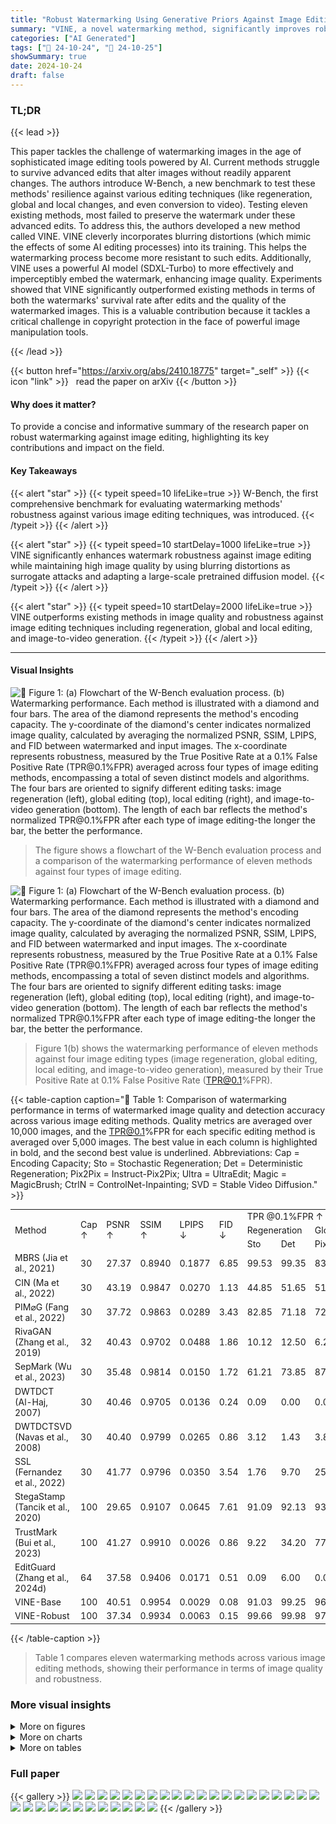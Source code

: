```yaml
---
title: "Robust Watermarking Using Generative Priors Against Image Editing: From Benchmarking to Advances"
summary: "VINE, a novel watermarking method, significantly improves robustness against image editing by leveraging blurring distortions and a pretrained diffusion model for imperceptible embedding."
categories: ["AI Generated"]
tags: ["🔖 24-10-24", "🤗 24-10-25"]
showSummary: true
date: 2024-10-24
draft: false
---
```


### TL;DR


{{< lead >}}

This paper tackles the challenge of watermarking images in the age of sophisticated image editing tools powered by AI.  Current methods struggle to survive advanced edits that alter images without readily apparent changes.  The authors introduce W-Bench, a new benchmark to test these methods' resilience against various editing techniques (like regeneration, global and local changes, and even conversion to video).  Testing eleven existing methods, most failed to preserve the watermark under these advanced edits.  To address this, the authors developed a new method called VINE. VINE cleverly incorporates blurring distortions (which mimic the effects of some AI editing processes) into its training.  This helps the watermarking process become more resistant to such edits.  Additionally, VINE uses a powerful AI model (SDXL-Turbo) to more effectively and imperceptibly embed the watermark, enhancing image quality.  Experiments showed that VINE significantly outperformed existing methods in terms of both the watermarks' survival rate after edits and the quality of the watermarked images.  This is a valuable contribution because it tackles a critical challenge in copyright protection in the face of powerful image manipulation tools.

{{< /lead >}}


{{< button href="https://arxiv.org/abs/2410.18775" target="_self" >}}
{{< icon "link" >}} &nbsp; read the paper on arXiv
{{< /button >}}

#### Why does it matter?
To provide a concise and informative summary of the research paper on robust watermarking against image editing, highlighting its key contributions and impact on the field.
#### Key Takeaways

{{< alert "star" >}}
{{< typeit speed=10 lifeLike=true >}} W-Bench, the first comprehensive benchmark for evaluating watermarking methods' robustness against various image editing techniques, was introduced. {{< /typeit >}}
{{< /alert >}}

{{< alert "star" >}}
{{< typeit speed=10 startDelay=1000 lifeLike=true >}} VINE significantly enhances watermark robustness against image editing while maintaining high image quality by using blurring distortions as surrogate attacks and adapting a large-scale pretrained diffusion model. {{< /typeit >}}
{{< /alert >}}

{{< alert "star" >}}
{{< typeit speed=10 startDelay=2000 lifeLike=true >}} VINE outperforms existing methods in image quality and robustness against image editing techniques including regeneration, global and local editing, and image-to-video generation. {{< /typeit >}}
{{< /alert >}}

------
#### Visual Insights



![](figures/figures_2_0.png "🔼 Figure 1: (a) Flowchart of the W-Bench evaluation process. (b) Watermarking performance. Each method is illustrated with a diamond and four bars. The area of the diamond represents the method's encoding capacity. The y-coordinate of the diamond's center indicates normalized image quality, calculated by averaging the normalized PSNR, SSIM, LPIPS, and FID between watermarked and input images. The x-coordinate represents robustness, measured by the True Positive Rate at a 0.1% False Positive Rate (TPR@0.1%FPR) averaged across four types of image editing methods, encompassing a total of seven distinct models and algorithms. The four bars are oriented to signify different editing tasks: image regeneration (left), global editing (top), local editing (right), and image-to-video generation (bottom). The length of each bar reflects the method's normalized TPR@0.1%FPR after each type of image editing-the longer the bar, the better the performance.")

> The figure shows a flowchart of the W-Bench evaluation process and a comparison of the watermarking performance of eleven methods against four types of image editing.





![](charts/charts_2_0.png "🔼 Figure 1: (a) Flowchart of the W-Bench evaluation process. (b) Watermarking performance. Each method is illustrated with a diamond and four bars. The area of the diamond represents the method's encoding capacity. The y-coordinate of the diamond's center indicates normalized image quality, calculated by averaging the normalized PSNR, SSIM, LPIPS, and FID between watermarked and input images. The x-coordinate represents robustness, measured by the True Positive Rate at a 0.1% False Positive Rate (TPR@0.1%FPR) averaged across four types of image editing methods, encompassing a total of seven distinct models and algorithms. The four bars are oriented to signify different editing tasks: image regeneration (left), global editing (top), local editing (right), and image-to-video generation (bottom). The length of each bar reflects the method's normalized TPR@0.1%FPR after each type of image editing-the longer the bar, the better the performance.")

> Figure 1(b) shows the watermarking performance of eleven methods against four image editing types (image regeneration, global editing, local editing, and image-to-video generation), measured by their True Positive Rate at 0.1% False Positive Rate (TPR@0.1%FPR).





{{< table-caption caption="🔽 Table 1: Comparison of watermarking performance in terms of watermarked image quality and detection accuracy across various image editing methods. Quality metrics are averaged over 10,000 images, and the TPR@0.1%FPR for each specific editing method is averaged over 5,000 images. The best value in each column is highlighted in bold, and the second best value is underlined. Abbreviations: Cap = Encoding Capacity; Sto = Stochastic Regeneration; Det = Deterministic Regeneration; Pix2Pix = Instruct-Pix2Pix; Ultra = UltraEdit; Magic = MagicBrush; CtrlN = ControlNet-Inpainting; SVD = Stable Video Diffusion." >}}
<br><table id='2' style='font-size:14px'><tr><td rowspan="3">Method</td><td rowspan="3">Cap ↑</td><td rowspan="3">PSNR ↑</td><td rowspan="3">SSIM ↑</td><td rowspan="3">LPIPS ↓</td><td rowspan="3">FID ↓</td><td colspan="8">TPR @0.1%FPR ↑ (%) (averaged over all difficulty levels)</td></tr><tr><td colspan="2">Regeneration</td><td colspan="3">Global Editing</td><td colspan="2">Local Editing</td><td>I2V</td></tr><tr><td>Sto</td><td>Det</td><td>Pix2Pix</td><td>Ultra</td><td>Magic</td><td>Ultra</td><td>CtrlN</td><td>SVD</td></tr><tr><td>MBRS (Jia et al., 2021)</td><td>30</td><td>27.37</td><td>0.8940</td><td>0.1877</td><td>6.85</td><td>99.53</td><td>99.35</td><td>83.50</td><td>7.50</td><td>88.54</td><td>99.60</td><td>89.16</td><td>13.55</td></tr><tr><td>CIN (Ma et al., 2022)</td><td>30</td><td>43.19</td><td>0.9847</td><td>0.0270</td><td>1.13</td><td>44.85</td><td>51.65</td><td>51.40</td><td>17.00</td><td>68.38</td><td>51.28</td><td>66.04</td><td>2.93</td></tr><tr><td>PIM⌀G (Fang et al., 2022)</td><td>30</td><td>37.72</td><td>0.9863</td><td>0.0289</td><td>3.43</td><td>82.85</td><td>71.18</td><td>72.78</td><td>40.14</td><td>81.88</td><td>74.30</td><td>64.22</td><td>14.33</td></tr><tr><td>RivaGAN (Zhang et al., 2019)</td><td>32</td><td>40.43</td><td>0.9702</td><td>0.0488</td><td>1.86</td><td>10.12</td><td>12.50</td><td>6.22</td><td>4.14</td><td>33.96</td><td>34.28</td><td>56.92</td><td>3.15</td></tr><tr><td>SepMark (Wu et al., 2023)</td><td>30</td><td>35.48</td><td>0.9814</td><td>0.0150</td><td>1.72</td><td>61.21</td><td>73.85</td><td>87.74</td><td>51.84</td><td>82.58</td><td>92.94</td><td>97.14</td><td>8.81</td></tr><tr><td>DWTDCT (Al-Haj, 2007)</td><td>30</td><td>40.46</td><td>0.9705</td><td>0.0136</td><td>0.24</td><td>0.09</td><td>0.00</td><td>0.04</td><td>0.06</td><td>0.04</td><td>0.32</td><td>0.56</td><td>0.01</td></tr><tr><td>DWTDCTSVD (Navas et al., 2008)</td><td>30</td><td>40.40</td><td>0.9799</td><td>0.0265</td><td>0.86</td><td>3.12</td><td>1.43</td><td>3.82</td><td>4.02</td><td>30.84</td><td>24.56</td><td>50.04</td><td>0.76</td></tr><tr><td>SSL (Fernandez et al., 2022)</td><td>30</td><td>41.77</td><td>0.9796</td><td>0.0350</td><td>3.54</td><td>1.76</td><td>9.70</td><td>25.06</td><td>10.58</td><td>50.10</td><td>25.28</td><td>31.46</td><td>3.65</td></tr><tr><td>StegaStamp (Tancik et al., 2020)</td><td>100</td><td>29.65</td><td>0.9107</td><td>0.0645</td><td>7.61</td><td>91.09</td><td>92.13</td><td>93.72</td><td>51.24</td><td>91.18</td><td>98.84</td><td>99.06</td><td>30.85</td></tr><tr><td>TrustMark (Bui et al., 2023)</td><td>100</td><td>41.27</td><td>0.9910</td><td>0.0026</td><td>0.86</td><td>9.22</td><td>34.20</td><td>77.72</td><td>43.48</td><td>85.90</td><td>76.62</td><td>59.78</td><td>39.60</td></tr><tr><td>EditGuard (Zhang et al., 2024d)</td><td>64</td><td>37.58</td><td>0.9406</td><td>0.0171</td><td>0.51</td><td>0.09</td><td>6.00</td><td>0.06</td><td>1.16</td><td>0.24</td><td>0.18</td><td>2.66</td><td>0.18</td></tr><tr><td>VINE-Base</td><td>100</td><td>40.51</td><td>0.9954</td><td>0.0029</td><td>0.08</td><td>91.03</td><td>99.25</td><td>96.30</td><td>80.90</td><td>89.29</td><td>99.60</td><td>89.68</td><td>25.44</td></tr><tr><td>VINE-Robust</td><td>100</td><td>37.34</td><td>0.9934</td><td>0.0063</td><td>0.15</td><td>99.66</td><td>99.98</td><td>97.46</td><td>86.86</td><td>94.58</td><td>99.96</td><td>93.04</td><td>36.33</td></tr></table>{{< /table-caption >}}

> Table 1 compares eleven watermarking methods across various image editing methods, showing their performance in terms of image quality and robustness.



### More visual insights

<details>
<summary>More on figures
</summary>


![](figures/figures_4_0.png "🔼 Figure 2: Process for analyzing the impact of image editing on an image's frequency spectrum. In this example, the editing model Instruct-Pix2Pix, denoted as ∈(·), is employed. The function F(·) represents the Fourier transform, and we visualize its magnitude on a logarithmic scale.")

> The figure illustrates how image editing affects the frequency spectrum of an image, showing that Instruct-Pix2Pix primarily removes high-frequency components while preserving low-frequency content.


![](figures/figures_6_0.png "🔼 Figure 4: The overall framework of our method, VINE. We utilize the pretrained one-step text-to-image model SDXL-Turbo as the watermark encoder. A condition adaptor is incorporated to fuse the watermark with the image before passing the information to the VAE encoder. Zero-convolution layers (Zhang et al., 2023) and skip connections are added for better perceptual similarity. For decoding the watermark, we employ ConvNeXt-B (Liu et al., 2022b) as the decoder, with an additional fully connected layer to output a 100-bit watermark. Throughout the entire training process, the SDXL-Turbo text prompt is set to null prompt. Figure 9 shows the condition adaptor architecture.")

> The figure illustrates the architecture of the proposed VINE watermarking method, highlighting the use of SDXL-Turbo, a condition adaptor, zero-convolution layers, skip connections, and ConvNeXt-B.


![](figures/figures_9_0.png "🔼 Figure 1: (a) Flowchart of the W-Bench evaluation process. (b) Watermarking performance. Each method is illustrated with a diamond and four bars. The area of the diamond represents the method's encoding capacity. The y-coordinate of the diamond's center indicates normalized image quality, calculated by averaging the normalized PSNR, SSIM, LPIPS, and FID between watermarked and input images. The x-coordinate represents robustness, measured by the True Positive Rate at a 0.1% False Positive Rate (TPR@0.1%FPR) averaged across four types of image editing methods, encompassing a total of seven distinct models and algorithms. The four bars are oriented to signify different editing tasks: image regeneration (left), global editing (top), local editing (right), and image-to-video generation (bottom). The length of each bar reflects the method's normalized TPR@0.1%FPR after each type of image editing-the longer the bar, the better the performance.")

> The figure shows a flowchart of the W-Bench evaluation process and a comparison of the watermarking performance of eleven methods against four types of image editing.


![](figures/figures_25_0.png "🔼 Figure 1: (a) Flowchart of the W-Bench evaluation process. (b) Watermarking performance. Each method is illustrated with a diamond and four bars. The area of the diamond represents the method's encoding capacity. The y-coordinate of the diamond's center indicates normalized image quality, calculated by averaging the normalized PSNR, SSIM, LPIPS, and FID between watermarked and input images. The x-coordinate represents robustness, measured by the True Positive Rate at a 0.1% False Positive Rate (TPR@0.1%FPR) averaged across four types of image editing methods, encompassing a total of seven distinct models and algorithms. The four bars are oriented to signify different editing tasks: image regeneration (left), global editing (top), local editing (right), and image-to-video generation (bottom). The length of each bar reflects the method's normalized TPR@0.1%FPR after each type of image editing-the longer the bar, the better the performance.")

> Figure 1 shows the flowchart of the W-Bench evaluation process and a comparison of the watermarking performance of eleven methods across four types of image editing tasks.


![](figures/figures_27_0.png "🔼 Figure 1: (a) Flowchart of the W-Bench evaluation process. (b) Watermarking performance. Each method is illustrated with a diamond and four bars. The area of the diamond represents the method's encoding capacity. The y-coordinate of the diamond's center indicates normalized image quality, calculated by averaging the normalized PSNR, SSIM, LPIPS, and FID between watermarked and input images. The x-coordinate represents robustness, measured by the True Positive Rate at a 0.1% False Positive Rate (TPR@0.1%FPR) averaged across four types of image editing methods, encompassing a total of seven distinct models and algorithms. The four bars are oriented to signify different editing tasks: image regeneration (left), global editing (top), local editing (right), and image-to-video generation (bottom). The length of each bar reflects the method's normalized TPR@0.1%FPR after each type of image editing-the longer the bar, the better the performance.")

> Figure 1 shows a flowchart of the W-Bench evaluation process and a comparison of the watermarking performance of eleven methods across four types of image editing, showing robustness and image quality.


![](figures/figures_28_0.png "🔼 Figure 1: (a) Flowchart of the W-Bench evaluation process. (b) Watermarking performance. Each method is illustrated with a diamond and four bars. The area of the diamond represents the method's encoding capacity. The y-coordinate of the diamond's center indicates normalized image quality, calculated by averaging the normalized PSNR, SSIM, LPIPS, and FID between watermarked and input images. The x-coordinate represents robustness, measured by the True Positive Rate at a 0.1% False Positive Rate (TPR@0.1%FPR) averaged across four types of image editing methods, encompassing a total of seven distinct models and algorithms. The four bars are oriented to signify different editing tasks: image regeneration (left), global editing (top), local editing (right), and image-to-video generation (bottom). The length of each bar reflects the method's normalized TPR@0.1%FPR after each type of image editing-the longer the bar, the better the performance.")

> Figure 1 shows a flowchart of the W-Bench evaluation process and a comparison of the watermarking performance of eleven methods against four types of image editing.


![](figures/figures_29_0.png "🔼 Figure 1: (a) Flowchart of the W-Bench evaluation process. (b) Watermarking performance. Each method is illustrated with a diamond and four bars. The area of the diamond represents the method's encoding capacity. The y-coordinate of the diamond's center indicates normalized image quality, calculated by averaging the normalized PSNR, SSIM, LPIPS, and FID between watermarked and input images. The x-coordinate represents robustness, measured by the True Positive Rate at a 0.1% False Positive Rate (TPR@0.1%FPR) averaged across four types of image editing methods, encompassing a total of seven distinct models and algorithms. The four bars are oriented to signify different editing tasks: image regeneration (left), global editing (top), local editing (right), and image-to-video generation (bottom). The length of each bar reflects the method's normalized TPR@0.1%FPR after each type of image editing-the longer the bar, the better the performance.")

> Figure 1 shows a flowchart of the W-Bench evaluation process and a comparison of the watermarking performance of eleven methods against four types of image editing.


![](figures/figures_32_0.png "🔼 Figure 1: (a) Flowchart of the W-Bench evaluation process. (b) Watermarking performance. Each method is illustrated with a diamond and four bars. The area of the diamond represents the method's encoding capacity. The y-coordinate of the diamond's center indicates normalized image quality, calculated by averaging the normalized PSNR, SSIM, LPIPS, and FID between watermarked and input images. The x-coordinate represents robustness, measured by the True Positive Rate at a 0.1% False Positive Rate (TPR@0.1%FPR) averaged across four types of image editing methods, encompassing a total of seven distinct models and algorithms. The four bars are oriented to signify different editing tasks: image regeneration (left), global editing (top), local editing (right), and image-to-video generation (bottom). The length of each bar reflects the method's normalized TPR@0.1%FPR after each type of image editing-the longer the bar, the better the performance.")

> The figure shows a flowchart of the W-Bench evaluation process and a comparison of the watermarking performance of eleven methods against four types of image editing.


</details>



<details>
<summary>More on charts
</summary>


![](charts/charts_5_0.png "🔼 Figure 3: Impact of various image editing techniques and distortions on the frequency spectra of images. Results are averaged over 1,000 images. Image editing methods tend to remove frequency patterns in the mid- and high-frequency bands, while low-frequency patterns remain largely unaffected. This trend is also observed with blurring distortions such as pixelation and defocus blur. In contrast, commonly used distortions like JPEG compression and saturation do not exhibit similar behavior in the frequency domain. The analysis of SVD is not included, as it removes all patterns, rendering them invisible to the human eye.")

> The chart visualizes the impact of image editing techniques and distortions on the frequency spectra of images, showing that image editing predominantly removes high-frequency patterns while low-frequency patterns remain relatively unaffected.


![](charts/charts_20_0.png "🔼 Figure 1: (a) Flowchart of the W-Bench evaluation process. (b) Watermarking performance. Each method is illustrated with a diamond and four bars. The area of the diamond represents the method's encoding capacity. The y-coordinate of the diamond's center indicates normalized image quality, calculated by averaging the normalized PSNR, SSIM, LPIPS, and FID between watermarked and input images. The x-coordinate represents robustness, measured by the True Positive Rate at a 0.1% False Positive Rate (TPR@0.1%FPR) averaged across four types of image editing methods, encompassing a total of seven distinct models and algorithms. The four bars are oriented to signify different editing tasks: image regeneration (left), global editing (top), local editing (right), and image-to-video generation (bottom). The length of each bar reflects the method's normalized TPR@0.1%FPR after each type of image editing—the longer the bar, the better the performance.")

> The chart shows a comparison of eleven watermarking methods based on their encoding capacity, image quality, and robustness against four types of image editing techniques.


![](charts/charts_22_0.png "🔼 Figure 7: Performance of watermarking methods at a resolution of 512x512 pixels under (a) Gaussian blurring, (b) brightness adjustments, (c) contrast modifications, (d) Gaussian noise, and (e) JPEG compression.")

> The chart displays the performance of eleven watermarking methods against five different image distortions at a resolution of 512x512 pixels, measured by TPR@0.1%FPR, TPR@1%FPR, bit accuracy, and AUROC.


![](charts/charts_22_1.png "🔼 Figure 7: Performance of watermarking methods at a resolution of 512x512 pixels under (a) Gaussian blurring, (b) brightness adjustments, (c) contrast modifications, (d) Gaussian noise, and (e) JPEG compression.")

> The chart displays the performance of eleven watermarking methods against five different image distortions at a resolution of 512x512 pixels, measuring true positive rate at 0.1% false positive rate (TPR@0.1%FPR), true positive rate at 1% false positive rate (TPR@1%FPR), bit accuracy, and area under the ROC curve (AUROC).


![](charts/charts_22_2.png "🔼 Figure 7: Performance of watermarking methods at a resolution of 512x512 pixels under (a) Gaussian blurring, (b) brightness adjustments, (c) contrast modifications, (d) Gaussian noise, and (e) JPEG compression.")

> The chart displays the performance of eleven watermarking methods against five types of image distortions at a resolution of 512x512 pixels, showing their robustness and quality.


![](charts/charts_22_3.png "🔼 Figure 5: The performance of watermarking methods under (a) Stochastic regeneration, (b) Global editing, and (c) Local editing. Additional results are available in Figure 16.")

> The chart displays the performance of eleven watermarking methods across various difficulty levels for stochastic image regeneration, global image editing, and local image editing, showing TPR@0.1%FPR, TPR@1%FPR, bit accuracy, and AUROC.


![](charts/charts_22_4.png "🔼 Figure 7: Performance of watermarking methods at a resolution of 512x512 pixels under (a) Gaussian blurring, (b) brightness adjustments, (c) contrast modifications, (d) Gaussian noise, and (e) JPEG compression.")

> The chart displays the performance of eleven watermarking methods against five different image distortions at a resolution of 512x512 pixels, measuring TPR@0.1%FPR, TPR@1%FPR, bit accuracy, and AUROC.


![](charts/charts_22_5.png "🔼 Figure 7: Performance of watermarking methods at a resolution of 512x512 pixels under (a) Gaussian blurring, (b) brightness adjustments, (c) contrast modifications, (d) Gaussian noise, and (e) JPEG compression.")

> The chart displays the performance of eleven watermarking methods across various image distortions at a resolution of 512x512 pixels.


![](charts/charts_22_6.png "🔼 Figure 5: The performance of watermarking methods under (a) Stochastic regeneration, (b) Global editing, and (c) Local editing. Additional results are available in Figure 16.")

> The chart displays the performance of eleven watermarking methods across various difficulty levels for stochastic image regeneration, global image editing, and local image editing, showing their true positive rates at 0.1% false positive rate.


![](charts/charts_22_7.png "🔼 Figure 5: The performance of watermarking methods under (a) Stochastic regeneration, (b) Global editing, and (c) Local editing. Additional results are available in Figure 16.")

> The chart displays the performance of eleven watermarking methods across various difficulty levels of three image editing techniques: stochastic regeneration, global editing, and local editing.


![](charts/charts_22_8.png "🔼 Figure 7: Performance of watermarking methods at a resolution of 512x512 pixels under (a) Gaussian blurring, (b) brightness adjustments, (c) contrast modifications, (d) Gaussian noise, and (e) JPEG compression.")

> The chart displays the performance of eleven watermarking methods against five different image distortions at a resolution of 512x512 pixels, measured by TPR@0.1%FPR, TPR@1%FPR, bit accuracy, and AUROC.


![](charts/charts_22_9.png "🔼 Figure 5: The performance of watermarking methods under (a) Stochastic regeneration, (b) Global editing, and (c) Local editing. Additional results are available in Figure 16.")

> The chart displays the performance of eleven watermarking methods across various difficulty levels for three types of image editing: stochastic regeneration, global editing, and local editing.


![](charts/charts_22_10.png "🔼 Figure 3: Impact of various image editing techniques and distortions on the frequency spectra of images. Results are averaged over 1,000 images. Image editing methods tend to remove frequency patterns in the mid- and high-frequency bands, while low-frequency patterns remain largely unaffected. This trend is also observed with blurring distortions such as pixelation and defocus blur. In contrast, commonly used distortions like JPEG compression and saturation do not exhibit similar behavior in the frequency domain. The analysis of SVD is not included, as it removes all patterns, rendering them invisible to the human eye.")

> The chart illustrates how different image editing techniques and distortions affect the frequency components of images, revealing that image editing primarily removes high-frequency information while leaving low frequencies relatively unchanged.


![](charts/charts_22_11.png "🔼 Figure 1: (a) Flowchart of the W-Bench evaluation process. (b) Watermarking performance. Each method is illustrated with a diamond and four bars. The area of the diamond represents the method's encoding capacity. The y-coordinate of the diamond's center indicates normalized image quality, calculated by averaging the normalized PSNR, SSIM, LPIPS, and FID between watermarked and input images. The x-coordinate represents robustness, measured by the True Positive Rate at a 0.1% False Positive Rate (TPR@0.1%FPR) averaged across four types of image editing methods, encompassing a total of seven distinct models and algorithms. The four bars are oriented to signify different editing tasks: image regeneration (left), global editing (top), local editing (right), and image-to-video generation (bottom). The length of each bar reflects the method's normalized TPR@0.1%FPR after each type of image editing-the longer the bar, the better the performance.")

> Figure 1(b) shows a comparison of eleven watermarking methods' performance across four image editing tasks (image regeneration, global editing, local editing, and image-to-video generation), measured by TPR@0.1%FPR, image quality, and encoding capacity.


![](charts/charts_22_12.png "🔼 Figure 7: Performance of watermarking methods at a resolution of 512x512 pixels under (a) Gaussian blurring, (b) brightness adjustments, (c) contrast modifications, (d) Gaussian noise, and (e) JPEG compression.")

> The chart displays the performance of eleven watermarking methods against five types of image distortions at a resolution of 512x512 pixels, showing the True Positive Rate at 0.1% False Positive Rate (TPR@0.1%FPR), TPR@1%FPR, bit accuracy, and AUROC across various levels of distortion.


![](charts/charts_22_13.png "🔼 Figure 7: Performance of watermarking methods at a resolution of 512x512 pixels under (a) Gaussian blurring, (b) brightness adjustments, (c) contrast modifications, (d) Gaussian noise, and (e) JPEG compression.")

> The chart displays the performance of eleven watermarking methods across various image distortions at a resolution of 512x512 pixels, evaluating their robustness against Gaussian blurring, brightness adjustments, contrast modifications, Gaussian noise, and JPEG compression.


![](charts/charts_22_14.png "🔼 Figure 7: Performance of watermarking methods at a resolution of 512x512 pixels under (a) Gaussian blurring, (b) brightness adjustments, (c) contrast modifications, (d) Gaussian noise, and (e) JPEG compression.")

> The chart displays the performance of different watermarking methods against various image distortions at a resolution of 512x512 pixels, showing their robustness to Gaussian blurring, brightness adjustments, contrast modifications, Gaussian noise, and JPEG compression.


![](charts/charts_22_15.png "🔼 Figure 7: Performance of watermarking methods at a resolution of 512x512 pixels under (a) Gaussian blurring, (b) brightness adjustments, (c) contrast modifications, (d) Gaussian noise, and (e) JPEG compression.")

> The chart displays the performance of eleven watermarking methods against various image distortions at a resolution of 512x512 pixels.


![](charts/charts_22_16.png "🔼 Figure 5: The performance of watermarking methods under (a) Stochastic regeneration, (b) Global editing, and (c) Local editing. Additional results are available in Figure 16.")

> The chart displays the performance of eleven watermarking methods across various difficulty levels for stochastic regeneration, global editing, and local editing, showing TPR@0.1%FPR, TPR@1%FPR, bit accuracy, and AUROC.


![](charts/charts_22_17.png "🔼 Figure 5: The performance of watermarking methods under (a) Stochastic regeneration, (b) Global editing, and (c) Local editing. Additional results are available in Figure 16.")

> The chart displays the performance of eleven watermarking methods across various difficulty levels for stochastic image regeneration, global image editing, and local image editing.


![](charts/charts_22_18.png "🔼 Figure 7: Performance of watermarking methods at a resolution of 512x512 pixels under (a) Gaussian blurring, (b) brightness adjustments, (c) contrast modifications, (d) Gaussian noise, and (e) JPEG compression.")

> The chart displays the performance of eleven watermarking methods against various image distortions at a resolution of 512x512 pixels.


![](charts/charts_23_0.png "🔼 Figure 1: (a) Flowchart of the W-Bench evaluation process. (b) Watermarking performance. Each method is illustrated with a diamond and four bars. The area of the diamond represents the method's encoding capacity. The y-coordinate of the diamond's center indicates normalized image quality, calculated by averaging the normalized PSNR, SSIM, LPIPS, and FID between watermarked and input images. The x-coordinate represents robustness, measured by the True Positive Rate at a 0.1% False Positive Rate (TPR@0.1%FPR) averaged across four types of image editing methods, encompassing a total of seven distinct models and algorithms. The four bars are oriented to signify different editing tasks: image regeneration (left), global editing (top), local editing (right), and image-to-video generation (bottom). The length of each bar reflects the method's normalized TPR@0.1%FPR after each type of image editing-the longer the bar, the better the performance.")

> The chart displays the performance of eleven watermarking methods against various image editing techniques, showing robustness and image quality.


![](charts/charts_24_0.png "🔼 Figure 1: (a) Flowchart of the W-Bench evaluation process. (b) Watermarking performance. Each method is illustrated with a diamond and four bars. The area of the diamond represents the method's encoding capacity. The y-coordinate of the diamond's center indicates normalized image quality, calculated by averaging the normalized PSNR, SSIM, LPIPS, and FID between watermarked and input images. The x-coordinate represents robustness, measured by the True Positive Rate at a 0.1% False Positive Rate (TPR@0.1%FPR) averaged across four types of image editing methods, encompassing a total of seven distinct models and algorithms. The four bars are oriented to signify different editing tasks: image regeneration (left), global editing (top), local editing (right), and image-to-video generation (bottom). The length of each bar reflects the method's normalized TPR@0.1%FPR after each type of image editing—the longer the bar, the better the performance.")

> The chart displays a comparison of eleven watermarking methods' performance across four types of image editing, showing robustness and image quality.


![](charts/charts_25_0.png "🔼 Figure 1: (a) Flowchart of the W-Bench evaluation process. (b) Watermarking performance. Each method is illustrated with a diamond and four bars. The area of the diamond represents the method's encoding capacity. The y-coordinate of the diamond's center indicates normalized image quality, calculated by averaging the normalized PSNR, SSIM, LPIPS, and FID between watermarked and input images. The x-coordinate represents robustness, measured by the True Positive Rate at a 0.1% False Positive Rate (TPR@0.1%FPR) averaged across four types of image editing methods, encompassing a total of seven distinct models and algorithms. The four bars are oriented to signify different editing tasks: image regeneration (left), global editing (top), local editing (right), and image-to-video generation (bottom). The length of each bar reflects the method's normalized TPR@0.1%FPR after each type of image editing-the longer the bar, the better the performance.")

> The chart displays the performance of eleven watermarking methods against four types of image editing, showing their robustness, encoding capacity, and image quality.


</details>



<details>
<summary>More on tables
</summary>


{{< table-caption caption="🔽 Table 1: Comparison of watermarking performance in terms of watermarked image quality and detection accuracy across various image editing methods. Quality metrics are averaged over 10,000 images, and the TPR@0.1%FPR for each specific editing method is averaged over 5,000 images. The best value in each column is highlighted in bold, and the second best value is underlined. Abbreviations: Cap = Encoding Capacity; Sto = Stochastic Regeneration; Det = Deterministic Regeneration; Pix2Pix = Instruct-Pix2Pix; Ultra = UltraEdit; Magic = MagicBrush; CtrlN = ControlNet-Inpainting; SVD = Stable Video Diffusion." >}}
<br><table id='2' style='font-size:14px'><tr><td rowspan="2">Config</td><td rowspan="2">Blurring Distortions</td><td colspan="5">Watermark Encoder</td><td rowspan="2">PSNR ↑</td><td rowspan="2">SSIM ↑</td><td rowspan="2">LPIPS ↓</td><td rowspan="2">FID ↓</td><td colspan="4">TPR@0.1%FPR ↑ (%)</td></tr><tr><td>Backbone</td><td>Condition</td><td>Skip</td><td>Pretrained</td><td>Finetune</td><td>Sto</td><td>Det</td><td>Pix2Pix</td><td>Ultra</td></tr><tr><td>Config A</td><td></td><td rowspan="3">Simple UNet</td><td rowspan="3">N.A.</td><td rowspan="3">N.A.</td><td rowspan="3">N.A.</td><td>x</td><td>38.21</td><td>0.9828</td><td>0.0148</td><td>1.69</td><td>54.61</td><td>66.86</td><td>64.24</td><td>32.62</td></tr><tr><td>Config B</td><td></td><td></td><td>35.85</td><td>0.9766</td><td>0.0257</td><td>2.12</td><td>86.85</td><td>92.28</td><td>80.98</td><td>62.14</td></tr><tr><td>Config C</td><td></td><td></td><td>31.24</td><td>0.9501</td><td>0.0458</td><td>4.67</td><td>98.59</td><td>99.29</td><td>96.01</td><td>84.60</td></tr><tr><td>Config D</td><td></td><td rowspan="5"></td><td>ControlNet</td><td></td><td></td><td></td><td>32.68</td><td>0.9640</td><td>0.0298</td><td>2.87</td><td>90.82</td><td>94.89</td><td>91.86</td><td>70.69</td></tr><tr><td>Config E</td><td>SDXL-Turbo</td><td>Cond. Adaptor</td><td></td><td></td><td>36.76</td><td></td><td>0.9856</td><td>0.0102</td><td>0.53</td><td>90.86</td><td>94.78</td><td>92.88</td><td>70.68</td></tr><tr><td>Config F (VINE-B)</td><td></td><td>Cond. Adaptor</td><td></td><td></td><td></td><td>40.51</td><td>0.9954</td><td>0.0029</td><td>0.08</td><td>91.03</td><td>99.25</td><td>96.30</td><td>80.90</td></tr><tr><td>Config G (VINE-R)</td><td></td><td>Cond. Adaptor</td><td></td><td></td><td>37.34</td><td></td><td>0.9934</td><td>0.0063</td><td>0.15</td><td>99.66</td><td>99.98</td><td>97.46</td><td>86.86</td></tr><tr><td>Config H</td><td></td><td>Cond. Adaptor</td><td></td><td></td><td></td><td>35.18</td><td>0.9812</td><td>0.0137</td><td>1.03</td><td>99.67</td><td>99.92</td><td>96.13</td><td>84.66</td></tr></table>{{< /table-caption >}}

> Table 1 compares eleven watermarking methods across various image editing methods in terms of image quality and robustness, showing the trade-off between these two aspects for each method.


{{< table-caption caption="🔽 Table 1: Comparison of watermarking performance in terms of watermarked image quality and detection accuracy across various image editing methods. Quality metrics are averaged over 10,000 images, and the TPR@0.1%FPR for each specific editing method is averaged over 5,000 images. The best value in each column is highlighted in bold, and the second best value is underlined. Abbreviations: Cap = Encoding Capacity; Sto = Stochastic Regeneration; Det = Deterministic Regeneration; Pix2Pix = Instruct-Pix2Pix; Ultra = UltraEdit; Magic = MagicBrush; CtrlN = ControlNet-Inpainting; SVD = Stable Video Diffusion." >}}
<table id='1' style='font-size:16px'><tr><td>Algorithm 1 Resolution scaling</td></tr><tr><td>1: Input: Input image Xo, binary watermark w 2: Output: Watermarked image Xw 3: Model: Watermark Encoder E(.) trained on the resolution of u x v</td></tr><tr><td>4: h, w ← Size(x。) 5: x⌀ ← x。/127.5 - 1 // normalize to range [-1, 1] 6: X⌀ ← interpolate(xo, (u, v)) 7: r ← E(x'。) - x' // resi dual image 8: r ← interpolate(r', (h, w)) 9: Xw ← clamp(x。 + r, -1, 1) 10: Xw ← Xw X 127.5 + 127.5</td></tr></table>{{< /table-caption >}}

> Table 1 compares eleven watermarking methods across various image editing methods in terms of image quality and robustness, measured by TPR@0.1%FPR.


{{< table-caption caption="🔽 Table 1: Comparison of watermarking performance in terms of watermarked image quality and detection accuracy across various image editing methods. Quality metrics are averaged over 10,000 images, and the TPR@0.1%FPR for each specific editing method is averaged over 5,000 images. The best value in each column is highlighted in bold, and the second best value is underlined. Abbreviations: Cap = Encoding Capacity; Sto = Stochastic Regeneration; Det = Deterministic Regeneration; Pix2Pix = Instruct-Pix2Pix; Ultra = UltraEdit; Magic = MagicBrush; CtrlN = ControlNet-Inpainting; SVD = Stable Video Diffusion." >}}
<br><table id='3' style='font-size:14px'><tr><td>Method</td><td>Resolution</td><td>Capacity ↑</td><td>PSNR ↑</td><td>SSIM ↑</td><td>LPIPS ↓</td><td>FID ↓</td><td>TPR@0.1%FPR ↑ (%)</td></tr><tr><td>MBRS (Jia et al., 2021)</td><td>128 x 128</td><td>30</td><td>25.14</td><td>0.8348</td><td>0.0821</td><td>13.51</td><td>100.0</td></tr><tr><td>CIN (Ma et al., 2022)</td><td>128 X 128</td><td>30</td><td>41.70</td><td>0.9812</td><td>0.0011</td><td>2.20</td><td>100.0</td></tr><tr><td>PIM⌀G (Fang et al., 2022)</td><td>128 X 128</td><td>30</td><td>37.54</td><td>0.9814</td><td>0.0140</td><td>2.97</td><td>100.0</td></tr><tr><td>SepMark (Wu et al., 2023)</td><td>128 X 128</td><td>30</td><td>35.50</td><td>0.9648</td><td>0.0116</td><td>2.95</td><td>100.0</td></tr><tr><td>StegaStamp (Tancik et al., 2020)</td><td>400 X 400</td><td>100</td><td>29.33</td><td>0.8992</td><td>0.1018</td><td>8.29</td><td>100.0</td></tr><tr><td>TrustMark (Bui et al., 2023)</td><td>256 x 256</td><td>100</td><td>40.94</td><td>0.9819</td><td>0.0015</td><td>1.04</td><td>100.0</td></tr><tr><td>VINE-Base</td><td>256 X 256</td><td>100</td><td>40.22</td><td>0.9961</td><td>0.0022</td><td>0.10</td><td>100.0</td></tr><tr><td>VINE-Robust</td><td>256 X 256</td><td>100</td><td>37.07</td><td>0.9942</td><td>0.0048</td><td>0.19</td><td>100.0</td></tr></table>{{< /table-caption >}}

> Table 1 compares eleven watermarking methods across various image editing techniques in terms of image quality and detection accuracy.


{{< table-caption caption="🔽 Table 1: Comparison of watermarking performance in terms of watermarked image quality and detection accuracy across various image editing methods. Quality metrics are averaged over 10,000 images, and the TPR@0.1%FPR for each specific editing method is averaged over 5,000 images. The best value in each column is highlighted in bold, and the second best value is underlined. Abbreviations: Cap = Encoding Capacity; Sto = Stochastic Regeneration; Det = Deterministic Regeneration; Pix2Pix = Instruct-Pix2Pix; Ultra = UltraEdit; Magic = MagicBrush; CtrlN = ControlNet-Inpainting; SVD = Stable Video Diffusion." >}}
<table id='2' style='font-size:14px'><tr><td rowspan="2">Method</td><td colspan="3">Instruct-Pix2Pix</td><td colspan="3">UltraEdit</td><td colspan="3">MagicBrush</td></tr><tr><td>CLIPdir ↑</td><td>CLIPimg ↑</td><td>CLIPout ↑</td><td>CLIPdir ↑</td><td>CLIPimg ↑</td><td>CLIP, out ↑</td><td>CLIPdir ↑</td><td>CLIPimg ↑</td><td>CLIPout ↑</td></tr><tr><td>Unwatermarked Image</td><td>0.2693</td><td>0.7283</td><td>0.2732</td><td>0.3230</td><td>0.7268</td><td>0.3008</td><td>0.3025</td><td>0.7913</td><td>0.2930</td></tr><tr><td>MBRS (Jia et al., 2021)</td><td>0.2494</td><td>0.7385</td><td>0.2733</td><td>0.2919</td><td>0.6654</td><td>0.2891</td><td>0.2857</td><td>0.7816</td><td>0.2929</td></tr><tr><td>CIN (Ma et al., 2022)</td><td>0.2625</td><td>0.7232</td><td>0.2729</td><td>0.3152</td><td>0.7111</td><td>0.3010</td><td>0.2949</td><td>0.7841</td><td>0.2928</td></tr><tr><td>PIM⌀G (Fang et al., 2022)</td><td>0.2518</td><td>0.7021</td><td>0.2746</td><td>0.3010</td><td>0.6940</td><td>0.3024</td><td>0.2815</td><td>0.7662</td><td>0.2962</td></tr><tr><td>RivaGAN (Zhang et al., 2019)</td><td>0.2647</td><td>0.7317</td><td>0.2721</td><td>0.3168</td><td>0.7133</td><td>0.3003</td><td>0.3020</td><td>0.7948</td><td>0.2930</td></tr><tr><td>SepMark (Wu et al., 2023)</td><td>0.2659</td><td>0.7292</td><td>0.2743</td><td>0.3145</td><td>0.7181</td><td>0.3002</td><td>0.2975</td><td>0.7891</td><td>0.2936</td></tr><tr><td>DWTDCT (Al-Haj, 2007)</td><td>0.2644</td><td>0.7317</td><td>0.2734</td><td>0.3189</td><td>0.7250</td><td>0.3009</td><td>0.2959</td><td>0.7942</td><td>0.2934</td></tr><tr><td>DWTDCTSVD (Navas et al., 2008)</td><td>0.2581</td><td>0.7220</td><td>0.2751</td><td>0.3115</td><td>0.7118</td><td>0.3004</td><td>0.2869</td><td>0.7793</td><td>0.2939</td></tr><tr><td>SSL (Fernandez et al., 2022)</td><td>0.2583</td><td>0.7218</td><td>0.2752</td><td>0.3093</td><td>0.7065</td><td>0.3019</td><td>0.2896</td><td>0.7780</td><td>0.2944</td></tr><tr><td>StegaStamp (Tancik et al., 2020)</td><td>0.2436</td><td>0.6826</td><td>0.2697</td><td>0.2904</td><td>0.6886</td><td>0.3007</td><td>0.2663</td><td>0.7512</td><td>0.2944</td></tr><tr><td>TrustMark (Bui et al., 2023)</td><td>0.2634</td><td>0.7181</td><td>0.2729</td><td>0.3172</td><td>0.7146</td><td>0.2994</td><td>0.2943</td><td>0.7853</td><td>0.2936</td></tr><tr><td>EditGuard (Zhang et al., 2024d)</td><td>0.2722</td><td>0.7045</td><td>0.2722</td><td>0.3155</td><td>0.7170</td><td>0.3021</td><td>0.2882</td><td>0.7708</td><td>0.2940</td></tr><tr><td>VINE-Base</td><td>0.2743</td><td>0.7260</td><td>0.2743</td><td>0.3186</td><td>0.7189</td><td>0.2996</td><td>0.2977</td><td>0.7889</td><td>0.2931</td></tr><tr><td>VINE-Robust</td><td>0.2624</td><td>0.7248</td><td>0.2715</td><td>0.3176</td><td>0.7183</td><td>0.3001</td><td>0.2981</td><td>0.7953</td><td>0.2940</td></tr></table>{{< /table-caption >}}

> Table 1 compares eleven watermarking methods across four image editing techniques (image regeneration, global editing, local editing, and image-to-video generation) based on image quality and robustness metrics.


{{< table-caption caption="🔽 Table 1: Comparison of watermarking performance in terms of watermarked image quality and detection accuracy across various image editing methods. Quality metrics are averaged over 10,000 images, and the TPR@0.1%FPR for each specific editing method is averaged over 5,000 images. The best value in each column is highlighted in bold, and the second best value is underlined. Abbreviations: Cap = Encoding Capacity; Sto = Stochastic Regeneration; Det = Deterministic Regeneration; Pix2Pix = Instruct-Pix2Pix; Ultra = UltraEdit; Magic = MagicBrush; CtrlN = ControlNet-Inpainting; SVD = Stable Video Diffusion." >}}
<table id='4' style='font-size:16px'><tr><td rowspan="2">Method</td><td colspan="3">ControlNet-Inpainting</td><td colspan="3">UltraEdit</td></tr><tr><td>CLIPdir ↑</td><td>CLIPimg ↑</td><td>CLIPout ↑</td><td>CLIPdir ↑</td><td>CLIPimg ↑</td><td>CLIPout ↑</td></tr><tr><td>Unwatermarked Image</td><td>0.1983</td><td>0.7076</td><td>0.2589</td><td>0.2778</td><td>0.7519</td><td>0.2917</td></tr><tr><td>MBRS (Jia et al., 2021)</td><td>0.1846</td><td>0.7058</td><td>0.2588</td><td>0.2657</td><td>0.7175</td><td>0.2913</td></tr><tr><td>CIN (Ma et al., 2022)</td><td>0.1966</td><td>0.7042</td><td>0.2613</td><td>0.2745</td><td>0.7389</td><td>0.2922</td></tr><tr><td>PIM⌀G (Fang et al., 2022)</td><td>0.1828</td><td>0.6909</td><td>0.2600</td><td>0.2578</td><td>0.7371</td><td>0.2920</td></tr><tr><td>RivaGAN (Zhang et al., 2019)</td><td>0.1975</td><td>0.7117</td><td>0.2612</td><td>0.2748</td><td>0.7469</td><td>0.2937</td></tr><tr><td>SepMark (Wu et al., 2023)</td><td>0.1932</td><td>0.7126</td><td>0.2582</td><td>0.2716</td><td>0.7588</td><td>0.2921</td></tr><tr><td>DWTDCT (Al-Haj, 2007)</td><td>0.1982</td><td>0.7197</td><td>0.2602</td><td>0.2776</td><td>0.7558</td><td>0.2924</td></tr><tr><td>DWTDCTSVD (Navas et al., 2008)</td><td>0.1922</td><td>0.6995</td><td>0.2608</td><td>0.2705</td><td>0.7469</td><td>0.2940</td></tr><tr><td>SSL (Fernandez et al., 2022)</td><td>0.1911</td><td>0.6995</td><td>0.2604</td><td>0.2677</td><td>0.7380</td><td>0.2940</td></tr><tr><td>StegaStamp (Tancik et al., 2020)</td><td>0.1752</td><td>0.6684</td><td>0.2606</td><td>0.2439</td><td>0.7246</td><td>0.2919</td></tr><tr><td>TrustMark (Bui et al., 2023)</td><td>0.1959</td><td>0.7001</td><td>0.2594</td><td>0.2728</td><td>0.7451</td><td>0.2919</td></tr><tr><td>EditGuard (Zhang et al., 2024d)</td><td>0.1921</td><td>0.6944</td><td>0.2606</td><td>0.2696</td><td>0.7392</td><td>0.2923</td></tr><tr><td>VINE-Base</td><td>0.1953</td><td>0.7023</td><td>0.2591</td><td>0.2726</td><td>0.7494</td><td>0.2906</td></tr><tr><td>VINE-Robust</td><td>0.1951</td><td>0.7030</td><td>0.2591</td><td>0.2710</td><td>0.7475</td><td>0.2909</td></tr></table>{{< /table-caption >}}

> Table 1 compares eleven watermarking methods across various image editing techniques (image regeneration, global editing, local editing, and image-to-video generation) in terms of image quality and robustness.


{{< table-caption caption="🔽 Table 1: Comparison of watermarking performance in terms of watermarked image quality and detection accuracy across various image editing methods. Quality metrics are averaged over 10,000 images, and the TPR@0.1%FPR for each specific editing method is averaged over 5,000 images. The best value in each column is highlighted in bold, and the second best value is underlined. Abbreviations: Cap = Encoding Capacity; Sto = Stochastic Regeneration; Det = Deterministic Regeneration; Pix2Pix = Instruct-Pix2Pix; Ultra = UltraEdit; Magic = MagicBrush; CtrlN = ControlNet-Inpainting; SVD = Stable Video Diffusion." >}}
<table id='4' style='font-size:14px'><tr><td>Method</td><td>Running Time per Image (s)</td><td>GPU Memory Usage (MB)</td></tr><tr><td>MBRS (Jia et al., 2021)</td><td>0.0053</td><td>938</td></tr><tr><td>CIN (Ma et al., 2022)</td><td>0.0741</td><td>2944</td></tr><tr><td>PIMoG (Fang et al., 2022)</td><td>0.0212</td><td>878</td></tr><tr><td>RivaGAN (Zhang et al., 2019)</td><td>-</td><td>-</td></tr><tr><td>SepMark (Wu et al., 2023)</td><td>0.0109</td><td>928</td></tr><tr><td>DWTDCT (Al-Haj, 2007)</td><td>-</td><td>-</td></tr><tr><td>DWTDCTSVD (Navas et al., 2008)</td><td>-</td><td>-</td></tr><tr><td>SSL (Fernandez et al., 2022)</td><td>2.1938</td><td>1072</td></tr><tr><td>StegaStamp (Tancik et al., 2020)</td><td>0.0672</td><td>1984</td></tr><tr><td>TrustMark (Bui et al., 2023)</td><td>0.0705</td><td>648</td></tr><tr><td>EditGuard (Zhang et al., 2024d)</td><td>0.2423</td><td>1638</td></tr><tr><td>VINE</td><td>0.0795</td><td>4982</td></tr></table>{{< /table-caption >}}

> Table 1 compares eleven watermarking methods across four image editing categories (image regeneration, global editing, local editing, and image-to-video generation) based on image quality and robustness metrics.


</details>


### Full paper

{{< gallery >}}
<img src="paper_images/1.png" class="grid-w50 md:grid-w33 xl:grid-w25" />
<img src="paper_images/2.png" class="grid-w50 md:grid-w33 xl:grid-w25" />
<img src="paper_images/3.png" class="grid-w50 md:grid-w33 xl:grid-w25" />
<img src="paper_images/4.png" class="grid-w50 md:grid-w33 xl:grid-w25" />
<img src="paper_images/5.png" class="grid-w50 md:grid-w33 xl:grid-w25" />
<img src="paper_images/6.png" class="grid-w50 md:grid-w33 xl:grid-w25" />
<img src="paper_images/7.png" class="grid-w50 md:grid-w33 xl:grid-w25" />
<img src="paper_images/8.png" class="grid-w50 md:grid-w33 xl:grid-w25" />
<img src="paper_images/9.png" class="grid-w50 md:grid-w33 xl:grid-w25" />
<img src="paper_images/10.png" class="grid-w50 md:grid-w33 xl:grid-w25" />
<img src="paper_images/11.png" class="grid-w50 md:grid-w33 xl:grid-w25" />
<img src="paper_images/12.png" class="grid-w50 md:grid-w33 xl:grid-w25" />
<img src="paper_images/13.png" class="grid-w50 md:grid-w33 xl:grid-w25" />
<img src="paper_images/14.png" class="grid-w50 md:grid-w33 xl:grid-w25" />
<img src="paper_images/15.png" class="grid-w50 md:grid-w33 xl:grid-w25" />
<img src="paper_images/16.png" class="grid-w50 md:grid-w33 xl:grid-w25" />
<img src="paper_images/17.png" class="grid-w50 md:grid-w33 xl:grid-w25" />
<img src="paper_images/18.png" class="grid-w50 md:grid-w33 xl:grid-w25" />
<img src="paper_images/19.png" class="grid-w50 md:grid-w33 xl:grid-w25" />
<img src="paper_images/20.png" class="grid-w50 md:grid-w33 xl:grid-w25" />
<img src="paper_images/21.png" class="grid-w50 md:grid-w33 xl:grid-w25" />
<img src="paper_images/22.png" class="grid-w50 md:grid-w33 xl:grid-w25" />
<img src="paper_images/23.png" class="grid-w50 md:grid-w33 xl:grid-w25" />
<img src="paper_images/24.png" class="grid-w50 md:grid-w33 xl:grid-w25" />
<img src="paper_images/25.png" class="grid-w50 md:grid-w33 xl:grid-w25" />
<img src="paper_images/26.png" class="grid-w50 md:grid-w33 xl:grid-w25" />
<img src="paper_images/27.png" class="grid-w50 md:grid-w33 xl:grid-w25" />
<img src="paper_images/28.png" class="grid-w50 md:grid-w33 xl:grid-w25" />
<img src="paper_images/29.png" class="grid-w50 md:grid-w33 xl:grid-w25" />
<img src="paper_images/30.png" class="grid-w50 md:grid-w33 xl:grid-w25" />
<img src="paper_images/31.png" class="grid-w50 md:grid-w33 xl:grid-w25" />
<img src="paper_images/32.png" class="grid-w50 md:grid-w33 xl:grid-w25" />
{{< /gallery >}}